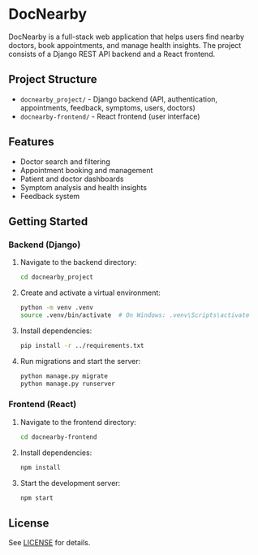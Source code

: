 # DocNearby

DocNearby is a full-stack web application that helps users find nearby doctors, book appointments, and manage health insights. The project consists of a Django REST API backend and a React frontend.

## Project Structure

- `docnearby_project/` - Django backend (API, authentication, appointments, feedback, symptoms, users, doctors)
- `docnearby-frontend/` - React frontend (user interface)

## Features
- Doctor search and filtering
- Appointment booking and management
- Patient and doctor dashboards
- Symptom analysis and health insights
- Feedback system

## Getting Started

### Backend (Django)
1. Navigate to the backend directory:
   ```bash
   cd docnearby_project
   ```
2. Create and activate a virtual environment:
   ```bash
   python -m venv .venv
   source .venv/bin/activate  # On Windows: .venv\Scripts\activate
   ```
3. Install dependencies:
   ```bash
   pip install -r ../requirements.txt
   ```
4. Run migrations and start the server:
   ```bash
   python manage.py migrate
   python manage.py runserver
   ```

### Frontend (React)
1. Navigate to the frontend directory:
   ```bash
   cd docnearby-frontend
   ```
2. Install dependencies:
   ```bash
   npm install
   ```
3. Start the development server:
   ```bash
   npm start
   ```

## License
See [LICENSE](LICENSE) for details. 